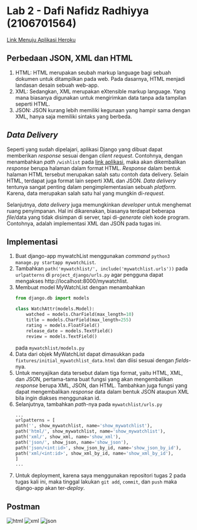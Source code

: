 # Lab 2 - Dafi Nafidz Radhiyya (2106701564)

[Link Menuju Aplikasi Heroku](http://dafi-lab1-pbp.herokuapp.com/mywatchlist)

## Perbedaan JSON, XML dan HTML

1. HTML: HTML merupakan seubah markup language bagi sebuah dokumen untuk ditampilkan pada web. Pada dasarnya, HTML menjadi landasan desain sebuah web-app.
2. XML: Sedangkan, XML merupakan eXtensible markup language. Yang mana biasanya digunakan untuk mengirimkan data tanpa ada tampilan seperti HTML.
3. JSON: JSON kurang lebih memiliki kegunaan yang hampir sama dengan XML, hanya saja memiliki sintaks yang berbeda.

## *Data Delivery*
Seperti yang sudah dipelajari, aplikasi Django yang dibuat dapat memberikan *response* sesuai dengan *client request*. Contohnya, dengan menambahkan *path* `/wishlist` pada [link aplikasi](http://dafi-lab1-pbp.herokuapp.com/), maka akan dikembalikan *response* berupa halaman dalam format HTML. *Response* dalam bentuk halaman HTML tersebut merupakan salah satu contoh data delivery. Selain HTML, terdapat juga format lain seperti XML dan JSON. *Data delivery* tentunya sangat penting dalam pengimplementasian sebuah *platform*. Karena, data merupakan salah satu hal yang mungkin di-*request*.

Selanjutnya, *data delivery* juga memungkinkan *developer* untuk menghemat ruang penyimpanan. Hal ini dikarenakan, biasanya terdapat beberapa *file*/data yang tidak disimpan di server, tapi di-*generate* oleh kode program. Contohnya, adalah implementasi XML dan JSON pada tugas ini. 

## Implementasi
1. Buat django-app mywatchList menggunakan *command* `python3 manage.py startapp mywatchList`.
2. Tambahkan `path('mywatchlist/', include('mywatchlist.urls'))` pada `urlpatterns` di `project_django/urls.py` agar pengguna dapat mengakses http://localhost:8000/mywatchlist.
3. Membuat model MyWatchList dengan menambahkan 
    ```python
    from django.db import models

    class WatchAttr(models.Model):
        watched = models.CharField(max_length=10)
        title = models.CharField(max_length=255)
        rating = models.FloatField()
        release_date = models.TextField()
        review = models.TextField()
    ```
    pada `mywatchlist/models.py`
4. Data dari objek MyWatchList dapat dimasukkan pada `fixtures/initial_mywatchlist_data.html` dan diisi sesuai dengan *fields*-nya.
5. Untuk menyajikan data tersebut dalam tiga format, yaitu HTML, XML, dan JSON, pertama-tama buat fungsi yang akan mengembalikan *response* berupa XML, JSON, dan HTML. Tambahkan juga fungsi yang dapat mengembalikan *response* data dalam bentuk JSON ataupun XML bila ingin diakses menggunakan id.
6. Selanjutnya, tambahkan  *path*-nya pada `mywatchlist/urls.py`
    ```python 
    ...
    urlpatterns = [
    path('', show_mywatchlist, name='show_mywatchlist'),
    path('html/', show_mywatchlist, name='show_mywatchlist'),
    path('xml/', show_xml, name='show_xml'),
    path('json/', show_json, name='show_json'),
    path('json/<int:id>', show_json_by_id, name='show_json_by_id'),
    path('xml/<int:id>', show_xml_by_id, name='show_xml_by_id'),
    ]
    ...
    ```
7. Untuk deployment, karena saya menggunakan repositori tugas 2 pada tugas kali ini, maka tinggal lakukan `git add`, `commit`, dan `push` maka django-app akan ter-*deploy*.

## Postman 
![html](https://cdn.discordapp.com/attachments/902951430153981993/1022005070717522020/unknown.png)
![xml](https://cdn.discordapp.com/attachments/902951430153981993/1022005115206512740/unknown.png)
![json](https://cdn.discordapp.com/attachments/902951430153981993/1022005197037391922/unknown.png)